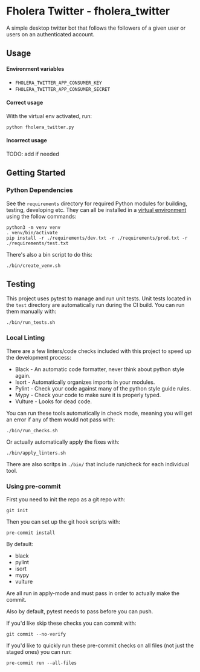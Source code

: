 # Fholera Twitter - fholera_twitter 

A simple desktop twitter bot that follows the followers of a given user or users on an
authenticated account.


## Usage


####  Environment variables

* `FHOLERA_TWITTER_APP_CONSUMER_KEY`
* `FHOLERA_TWITTER_APP_CONSUMER_SECRET`

#### Correct usage

With the virtual env activated, run: 

```
python fholera_twitter.py
```

#### Incorrect usage

TODO: add if needed

## Getting Started


### Python Dependencies

See the `requirements` directory for required Python modules for building, testing, developing etc.
They can all be installed in a [virtual environment](https://docs.python.org/3/library/venv.html) 
using the follow commands:

```
python3 -m venv venv
. venv/bin/activate
pip install -r ./requirements/dev.txt -r ./requirements/prod.txt -r ./requirements/test.txt
```

There's also a bin script to do this:

```
./bin/create_venv.sh
```

## Testing

This project uses pytest to manage and run unit tests. Unit tests located in the `test` directory 
are automatically run during the CI build. You can run them manually with:

```
./bin/run_tests.sh
```


### Local Linting

There are a few linters/code checks included with this project to speed up the development process:

* Black - An automatic code formatter, never think about python style again.
* Isort - Automatically organizes imports in your modules.
* Pylint - Check your code against many of the python style guide rules.
* Mypy - Check your code to make sure it is properly typed.
* Vulture - Looks for dead code.

You can run these tools automatically in check mode, meaning you will get an error if any of them
would not pass with:

```
./bin/run_checks.sh
```

Or actually automatically apply the fixes with:

```
./bin/apply_linters.sh
```

There are also scritps in `./bin/` that include run/check for each individual tool.


### Using pre-commit

First you need to init the repo as a git repo with:

```
git init
```

Then you can set up the git hook scripts with:

```
pre-commit install
```

By default:

* black
* pylint
* isort
* mypy
* vulture

Are all run in apply-mode and must pass in order to actually make the commit.

Also by default, pytest needs to pass before you can push.

If you'd like skip these checks you can commit with:

```
git commit --no-verify
```

If you'd like to quickly run these pre-commit checks on all files (not just the staged ones) you
can run:

```
pre-commit run --all-files
```

